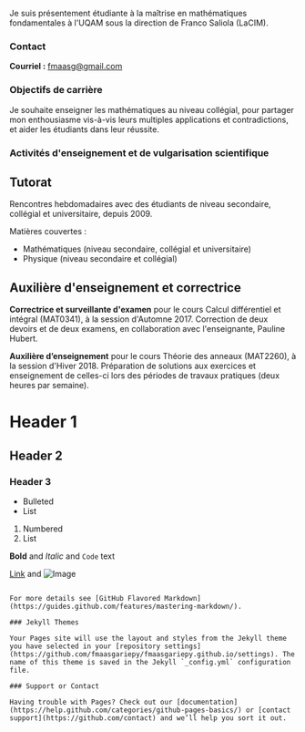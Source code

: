 Je suis présentement étudiante à la maîtrise en mathématiques fondamentales à l'UQAM sous la direction de Franco Saliola (LaCIM).

### Contact

**Courriel :** fmaasg@gmail.com

### Objectifs de carrière

Je souhaite enseigner les mathématiques au niveau collégial, pour partager mon enthousiasme vis-à-vis leurs multiples applications et contradictions, et aider les étudiants dans leur réussite.

### Activités d'enseignement et de vulgarisation scientifique

## Tutorat

Rencontres hebdomadaires avec des étudiants de niveau secondaire, collégial et universitaire, depuis 2009.

Matières couvertes : 

- Mathématiques (niveau secondaire, collégial et universitaire)
- Physique (niveau secondaire et collégial) 

## Auxilière d'enseignement et correctrice

**Correctrice et surveillante d'examen** pour le cours Calcul différentiel et intégral (MAT0341), à la session d'Automne 2017.
Correction de deux devoirs et de deux examens, en collaboration avec l'enseignante, Pauline Hubert.

**Auxilière d’enseignement** pour le cours Théorie des anneaux (MAT2260), à la session d'Hiver 2018.
Préparation de solutions aux exercices et enseignement de celles-ci lors des périodes de travaux pratiques (deux heures par semaine).



# Header 1
## Header 2
### Header 3

- Bulleted
- List

1. Numbered
2. List

**Bold** and _Italic_ and `Code` text

[Link](url) and ![Image](src)
```

For more details see [GitHub Flavored Markdown](https://guides.github.com/features/mastering-markdown/).

### Jekyll Themes

Your Pages site will use the layout and styles from the Jekyll theme you have selected in your [repository settings](https://github.com/fmaasgariepy/fmaasgariepy.github.io/settings). The name of this theme is saved in the Jekyll `_config.yml` configuration file.

### Support or Contact

Having trouble with Pages? Check out our [documentation](https://help.github.com/categories/github-pages-basics/) or [contact support](https://github.com/contact) and we’ll help you sort it out.

